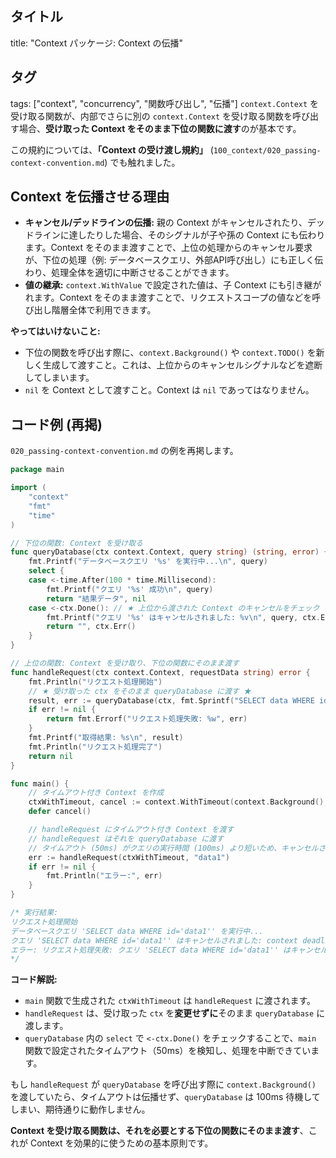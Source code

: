 ## タイトル
title: "Context パッケージ: Context の伝播"
## タグ
tags: ["context", "concurrency", "関数呼び出し", "伝播"]
`context.Context` を受け取る関数が、内部でさらに別の `context.Context` を受け取る関数を呼び出す場合、**受け取った Context をそのまま下位の関数に渡す**のが基本です。

この規約については、**「Context の受け渡し規約」** (`100_context/020_passing-context-convention.md`) でも触れました。

## Context を伝播させる理由

*   **キャンセル/デッドラインの伝播:** 親の Context がキャンセルされたり、デッドラインに達したりした場合、そのシグナルが子や孫の Context にも伝わります。Context をそのまま渡すことで、上位の処理からのキャンセル要求が、下位の処理（例: データベースクエリ、外部API呼び出し）にも正しく伝わり、処理全体を適切に中断させることができます。
*   **値の継承:** `context.WithValue` で設定された値は、子 Context にも引き継がれます。Context をそのまま渡すことで、リクエストスコープの値などを呼び出し階層全体で利用できます。

**やってはいけないこと:**

*   下位の関数を呼び出す際に、`context.Background()` や `context.TODO()` を新しく生成して渡すこと。これは、上位からのキャンセルシグナルなどを遮断してしまいます。
*   `nil` を Context として渡すこと。Context は `nil` であってはなりません。

## コード例 (再掲)

`020_passing-context-convention.md` の例を再掲します。

```go title="Context の伝播例"
package main

import (
	"context"
	"fmt"
	"time"
)

// 下位の関数: Context を受け取る
func queryDatabase(ctx context.Context, query string) (string, error) {
	fmt.Printf("データベースクエリ '%s' を実行中...\n", query)
	select {
	case <-time.After(100 * time.Millisecond):
		fmt.Printf("クエリ '%s' 成功\n", query)
		return "結果データ", nil
	case <-ctx.Done(): // ★ 上位から渡された Context のキャンセルをチェック
		fmt.Printf("クエリ '%s' はキャンセルされました: %v\n", query, ctx.Err())
		return "", ctx.Err()
	}
}

// 上位の関数: Context を受け取り、下位の関数にそのまま渡す
func handleRequest(ctx context.Context, requestData string) error {
	fmt.Println("リクエスト処理開始")
	// ★ 受け取った ctx をそのまま queryDatabase に渡す ★
	result, err := queryDatabase(ctx, fmt.Sprintf("SELECT data WHERE id='%s'", requestData))
	if err != nil {
		return fmt.Errorf("リクエスト処理失敗: %w", err)
	}
	fmt.Printf("取得結果: %s\n", result)
	fmt.Println("リクエスト処理完了")
	return nil
}

func main() {
	// タイムアウト付き Context を作成
	ctxWithTimeout, cancel := context.WithTimeout(context.Background(), 50*time.Millisecond)
	defer cancel()

	// handleRequest にタイムアウト付き Context を渡す
	// handleRequest はそれを queryDatabase に渡す
	// タイムアウト (50ms) がクエリの実行時間 (100ms) より短いため、キャンセルされる
	err := handleRequest(ctxWithTimeout, "data1")
	if err != nil {
		fmt.Println("エラー:", err)
	}
}

/* 実行結果:
リクエスト処理開始
データベースクエリ 'SELECT data WHERE id='data1'' を実行中...
クエリ 'SELECT data WHERE id='data1'' はキャンセルされました: context deadline exceeded
エラー: リクエスト処理失敗: クエリ 'SELECT data WHERE id='data1'' はキャンセルされました: context deadline exceeded
*/
```

**コード解説:**

*   `main` 関数で生成された `ctxWithTimeout` は `handleRequest` に渡されます。
*   `handleRequest` は、受け取った `ctx` を**変更せずに**そのまま `queryDatabase` に渡します。
*   `queryDatabase` 内の `select` で `<-ctx.Done()` をチェックすることで、`main` 関数で設定されたタイムアウト（50ms）を検知し、処理を中断できています。

もし `handleRequest` が `queryDatabase` を呼び出す際に `context.Background()` を渡していたら、タイムアウトは伝播せず、`queryDatabase` は 100ms 待機してしまい、期待通りに動作しません。

**Context を受け取る関数は、それを必要とする下位の関数にそのまま渡す**、これが Context を効果的に使うための基本原則です。